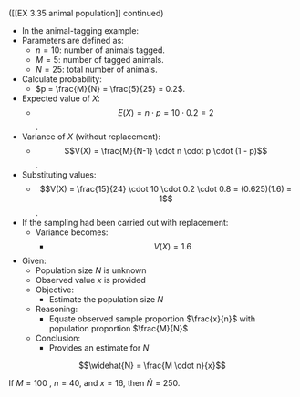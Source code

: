 ([[EX 3.35 animal population]] continued)
- In the animal-tagging example:
- Parameters are defined as:
    - $n = 10$: number of animals tagged.
    - $M = 5$: number of tagged animals.
    - $N = 25$: total number of animals.
- Calculate probability:
    - $p = \frac{M}{N} = \frac{5}{25} = 0.2$.
- Expected value of $X$:
	- $$E(X) = n \cdot p = 10 \cdot 0.2 = 2$$.
- Variance of $X$ (without replacement):
	- $$V(X) = \frac{M}{N-1} \cdot n \cdot p \cdot (1 - p)$$.
- Substituting values:
	- $$V(X) = \frac{15}{24} \cdot 10 \cdot 0.2 \cdot 0.8 = (0.625)(1.6) = 1$$.
- If the sampling had been carried out with replacement:
  - Variance becomes:
    - $$V(X) = 1.6$$
- Given:
    - Population size $N$ is unknown
    - Observed value $x$ is provided
  - Objective:
    - Estimate the population size $N$
  - Reasoning:
    - Equate observed sample proportion $\frac{x}{n}$ with population proportion $\frac{M}{N}$
  - Conclusion:
    - Provides an estimate for $N$

$$\widehat{N} = \frac{M \cdot n}{x}$$

If $M = {100}$ , $n = {40}$, and $x = {16}$, then  $\widehat{N} = {250}$. 